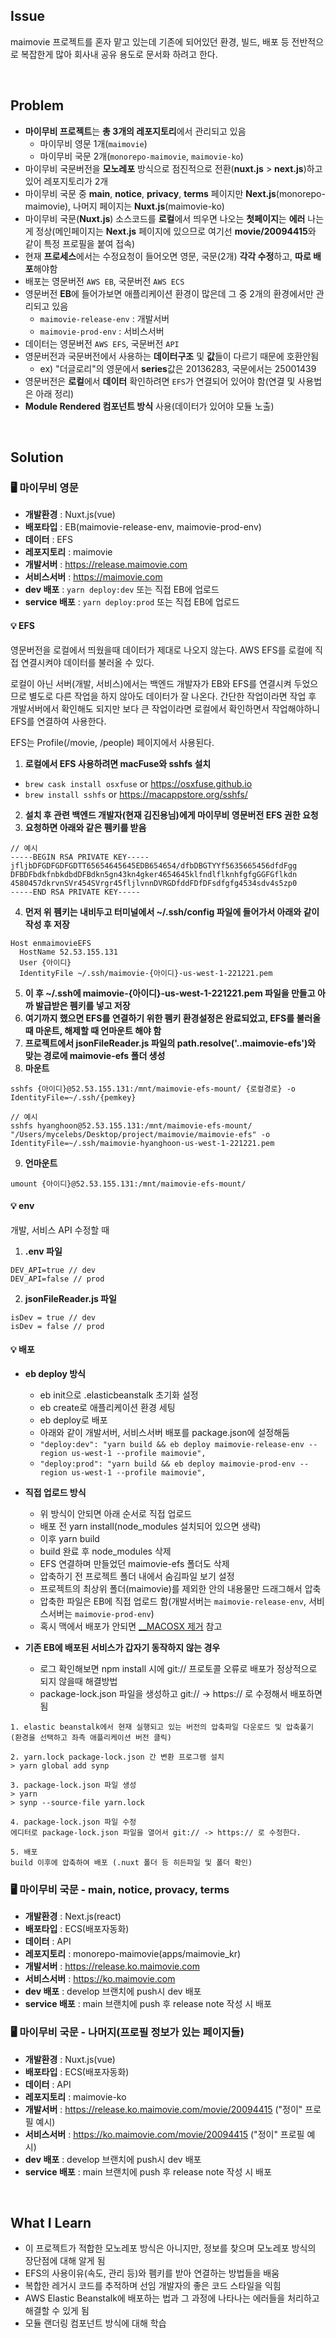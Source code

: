 ## Issue
maimovie 프로젝트를 혼자 맡고 있는데 기존에 되어있던 환경, 빌드, 배포 등 전반적으로 복잡한게 많아 회사내 공유 용도로 문서화 하려고 한다.

<br>

## Problem
+ **마이무비 프로젝트**는 **총 3개의 레포지토리**에서 관리되고 있음
  - 마이무비 영문 1개(`maimovie`)
  - 마이무비 국문 2개(`monorepo-maimovie`, `maimovie-ko`)
+ 마이무비 국문버전을 **모노레포** 방식으로 점진적으로 전환(**nuxt.js** > **next.js**)하고 있어 레포지토리가 2개
+ 마이무비 국문 중 **main**, **notice**, **privacy**, **terms** 페이지만 **Next.js**(monorepo-maimovie), 나머지 페이지는 **Nuxt.js**(maimovie-ko)
+ 마이무비 국문(**Nuxt.js**) 소스코드를 **로컬**에서 띄우면 나오는 **첫페이지**는 **에러** 나는게 정상(메인페이지는 **Next.js** 페이지에 있으므로 여기선 **movie/20094415**와 같이 특정 프로필을 붙여 접속)
+ 현재 **프로세스**에서는 수정요청이 들어오면 영문, 국문(2개) **각각 수정**하고, **따로 배포**해야함
+ 배포는 영문버전 `AWS EB`, 국문버전 `AWS ECS`
+ 영문버전 **EB**에 들어가보면 애플리케이션 환경이 많은데 그 중 2개의 환경에서만 관리되고 있음
  - `maimovie-release-env` : 개발서버
  - `maimovie-prod-env` : 서비스서버
+ 데이터는 영문버전 `AWS EFS`, 국문버전 `API`
+ 영문버전과 국문버전에서 사용하는 **데이터구조** 및 **값**들이 다르기 때문에 호환안됨
  - ex) "더글로리"의 영문에서 **series**값은 20136283, 국문에서는 25001439
+ 영문버전은 **로컬**에서 **데이터** 확인하려면 `EFS`가 연결되어 있어야 함(연결 및 사용법은 아래 정리)
+ **Module Rendered 컴포넌트 방식** 사용(데이터가 있어야 모듈 노출)

<br>

## Solution
### 🖥 마이무비 영문
+ **개발환경** : Nuxt.js(vue)
+ **배포타입** : EB(maimovie-release-env, maimovie-prod-env)
+ **데이터** : EFS
+ **레포지토리** : maimovie
+ **개발서버** : https://release.maimovie.com
+ **서비스서버** : https://maimovie.com
+ **dev 배포** : `yarn deploy:dev` 또는 직접 EB에 업로드
+ **service 배포** : `yarn deploy:prod` 또는 직접 EB에 업로드
#### 💡 EFS
영문버전을 로컬에서 띄웠을때 데이터가 제대로 나오지 않는다. AWS EFS를 로컬에 직접 연결시켜야 데이터를 불러올 수 있다.

로컬이 아닌 서버(개발, 서비스)에서는 백엔드 개발자가 EB와 EFS를 연결시켜 두었으므로 별도로 다른 작업을 하지 않아도 데이터가 잘 나온다. 간단한 작업이라면 작업 후 개발서버에서 확인해도 되지만 보다 큰 작업이라면 로컬에서 확인하면서 작업해야하니 EFS를 연결하여 사용한다.

EFS는 Profile(/movie, /people) 페이지에서 사용된다.
1. **로컬에서 EFS 사용하려면 macFuse와 sshfs 설치**  
+ `brew cask install osxfuse` or https://osxfuse.github.io
+ `brew install sshfs` or https://macappstore.org/sshfs/
2. **설치 후 관련 백엔드 개발자(현재 김진용님)에게 마이무비 영문버전 EFS 권한 요청**
3. **요청하면 아래와 같은 펨키를 받음**
```
// 예시
-----BEGIN RSA PRIVATE KEY-----
jfljbDFGDFGDFGDTT65654645645EDB654654/dfbDBGTYYf5635665456dfdFgg
DFBDFbdkfnbkdbdDFBdkn5gn43kn4gker4654645klfndlflknhfgfgGGFGflkdn
4580457dkrvnSVr454SVrgr45fljlvnnDVRGDfddFDfDFsdfgfg4534sdv4s5zp0
-----END RSA PRIVATE KEY-----
```
4. **먼저 위 펨키는 내비두고 터미널에서 ~/.ssh/config 파일에 들어가서 아래와 같이 작성 후 저장**
```
Host enmaimovieEFS
  HostName 52.53.155.131
  User {아이디}
  IdentityFile ~/.ssh/maimovie-{아이디}-us-west-1-221221.pem
```
5. **이 후 ~/.ssh에 maimovie-{아이디}-us-west-1-221221.pem 파일을 만들고 아까 발급받은 펨키를 넣고 저장**
6. **여기까지 했으면 EFS를 연결하기 위한 펨키 환경설정은 완료되었고, EFS를 불러올 때 마운트, 해제할 때 언마운트 해야 함**
7. **프로젝트에서 jsonFileReader.js 파일의 path.resolve('..maimovie-efs')와 맞는 경로에 maimovie-efs 폴더 생성**
8. **마운트**
```
sshfs {아이디}@52.53.155.131:/mnt/maimovie-efs-mount/ {로컬경로} -o IdentityFile=~/.ssh/{pemkey}
```
```
// 예시
sshfs hyanghoon@52.53.155.131:/mnt/maimovie-efs-mount/ "/Users/mycelebs/Desktop/project/maimovie/maimovie-efs" -o IdentityFile=~/.ssh/maimovie-hyanghoon-us-west-1-221221.pem
```
9. **언마운트**
```
umount {아이디}@52.53.155.131:/mnt/maimovie-efs-mount/
```
#### 💡 env
개발, 서비스 API 수정할 때
1. **.env 파일**
```
DEV_API=true // dev
DEV_API=false // prod
```
2. **jsonFileReader.js 파일**
```
isDev = true // dev
isDev = false // prod
```
#### 💡 배포
+ **eb deploy 방식**
  - eb init으로 .elasticbeanstalk 초기화 설정
  - eb create로 애플리케이션 환경 세팅
  - eb deploy로 배포
  - 아래와 같이 개발서버, 서비스서버 배포를 package.json에 설정해둠
  - `"deploy:dev": "yarn build && eb deploy maimovie-release-env --region us-west-1 --profile maimovie",`
  - `"deploy:prod": "yarn build && eb deploy maimovie-prod-env --region us-west-1 --profile maimovie",`

+ **직접 업로드 방식**
  - 위 방식이 안되면 아래 순서로 직접 업로드
  - 배포 전 yarn install(node_modules 설치되어 있으면 생략)
  - 이후 yarn build
  - build 완료 후 node_modules 삭제
  - EFS 연결하며 만들었던 maimovie-efs 폴더도 삭제
  - 압축하기 전 프로젝트 폴더 내에서 숨김파일 보기 설정
  - 프로젝트의 최상위 폴더(maimovie)를 제외한 안의 내용물만 드래그해서 압축
  - 압축한 파일은 EB에 직접 업로드 함(개발서버는 `maimovie-release-env`, 서비스서버는 `maimovie-prod-env`)
  - 혹시 맥에서 배포가 안되면 [__MACOSX 제거](https://asecurity.dev/entry/Mac-Zip-%ED%8C%8C%EC%9D%BC%EC%97%90%EC%84%9C-MACOSX-DSStore-%EC%A0%9C%EA%B1%B0) 참고

+ **기존 EB에 배포된 서비스가 갑자기 동작하지 않는 경우**
  - 로그 확인해보면 npm install 시에 git:// 프로토콜 오류로 배포가 정상적으로 되지 않을때 해결방법
  - package-lock.json 파일을 생성하고 git:// -> https:// 로 수정해서 배포하면 됨
```
1. elastic beanstalk에서 현재 실행되고 있는 버전의 압축파일 다운로드 및 압축풀기 (환경을 선택하고 좌측 애플리케이션 버전 클릭)

2. yarn.lock package-lock.json 간 변환 프로그램 설치
> yarn global add synp

3. package-lock.json 파일 생성
> yarn
> synp --source-file yarn.lock

4. package-lock.json 파일 수정
에디터로 package-lock.json 파일을 열어서 git:// -> https:// 로 수정한다.

5. 배포
build 이후에 압축하여 배포 (.nuxt 폴더 등 히든파일 및 폴더 확인)
```

### 🖥 마이무비 국문 - main, notice, provacy, terms
+ **개발환경** : Next.js(react)
+ **배포타입** : ECS(배포자동화)
+ **데이터** : API
+ **레포지토리** : monorepo-maimovie(apps/maimovie_kr)
+ **개발서버** : https://release.ko.maimovie.com
+ **서비스서버** : https://ko.maimovie.com
+ **dev 배포** : develop 브랜치에 push시 dev 배포
+ **service 배포** : main 브랜치에 push 후 release note 작성 시 배포

### 🖥 마이무비 국문 - 나머지(프로필 정보가 있는 페이지들)
+ **개발환경** : Nuxt.js(vue)
+ **배포타입** : ECS(배포자동화)
+ **데이터** : API
+ **레포지토리** : maimovie-ko
+ **개발서버** : https://release.ko.maimovie.com/movie/20094415 ("정이" 프로필 예시)
+ **서비스서버** : https://ko.maimovie.com/movie/20094415 ("정이" 프로필 예시)
+ **dev 배포** : develop 브랜치에 push시 dev 배포
+ **service 배포** : main 브랜치에 push 후 release note 작성 시 배포

<br>

## What I Learn
+ 이 프로젝트가 적합한 모노레포 방식은 아니지만, 정보를 찾으며 모노레포 방식의 장단점에 대해 알게 됨
+ EFS의 사용이유(속도, 관리 등)와 펨키를 받아 연결하는 방법들을 배움
+ 복합한 레거시 코드를 추적하며 선임 개발자의 좋은 코드 스타일을 익힘
+ AWS Elastic Beanstalk에 배포하는 법과 그 과정에 나타나는 에러들을 처리하고 해결할 수 있게 됨
+ 모듈 랜더링 컴포넌트 방식에 대해 학습

